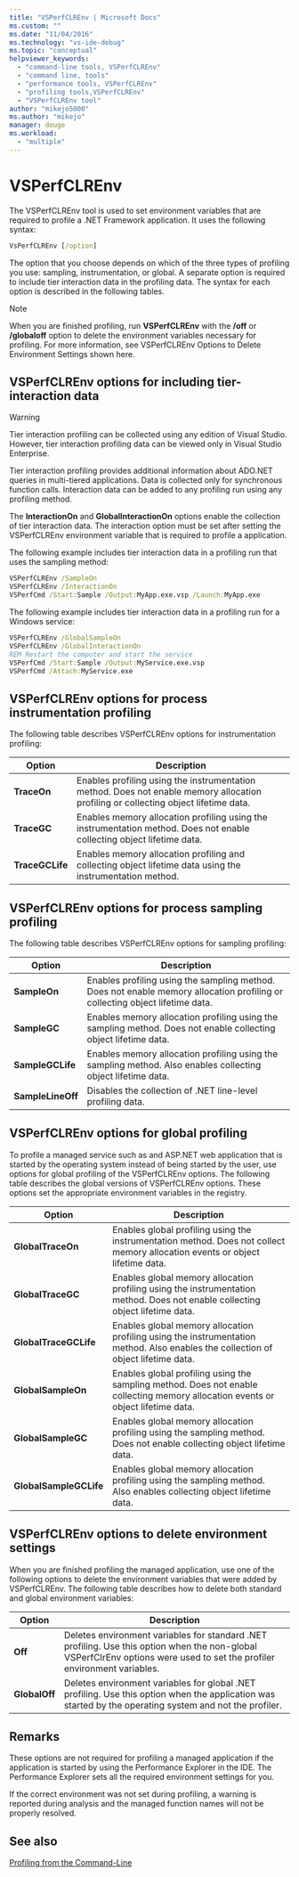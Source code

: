 ```yaml
---
title: "VSPerfCLREnv | Microsoft Docs"
ms.custom: ""
ms.date: "11/04/2016"
ms.technology: "vs-ide-debug"
ms.topic: "conceptual"
helpviewer_keywords: 
  - "command-line tools, VSPerfCLREnv"
  - "command line, tools"
  - "performance tools, VSPerfCLREnv"
  - "profiling tools,VSPerfCLREnv"
  - "VSPerfCLREnv tool"
author: "mikejo5000"
ms.author: "mikejo"
manager: douge
ms.workload: 
  - "multiple"
---
```

# VSPerfCLREnv

The VSPerfCLREnv tool is used to set environment variables that are required to profile a .NET Framework application. It uses the following syntax:

```cmd
VsPerfCLREnv [/option]
```

The option that you choose depends on which of the three types of profiling you use: sampling, instrumentation, or global. A separate option is required to include tier interaction data in the profiling data. The syntax for each option is described in the following tables.

> [!NOTE]
> When you are finished profiling, run **VSPerfCLREnv** with the **/off** or **/globaloff** option to delete the environment variables necessary for profiling. For more information, see VSPerfCLREnv Options to Delete Environment Settings shown here.

## VSPerfCLREnv options for including tier-interaction data

> [!WARNING]
> Tier interaction profiling can be collected using any edition of Visual Studio. However, tier interaction profiling data can be viewed only in Visual Studio Enterprise.

Tier interaction profiling provides additional information about ADO.NET queries in multi-tiered applications. Data is collected only for synchronous function calls. Interaction data can be added to any profiling run using any profiling method.

The **InteractionOn** and **GlobalInteractionOn** options enable the collection of tier interaction data. The interaction option must be set after setting the VSPerfCLREnv environment variable that is required to profile a application.

The following example includes tier interaction data in a profiling run that uses the sampling method:

```cmd
VSPerfCLREnv /SampleOn
VSPerfCLREnv /InteractionOn
VSPerfCmd /Start:Sample /Output:MyApp.exe.vsp /Launch:MyApp.exe
```

The following example includes tier interaction data in a profiling run for a Windows service:

```cmd
VSPerfCLREnv /GlobalSampleOn
VSPerfCLREnv /GlobalInteractionOn
REM Restart the computer and start the service
VSPerfCmd /Start:Sample /Output:MyService.exe.vsp 
VSPerfCmd /Attach:MyService.exe
```

## VSPerfCLREnv options for process instrumentation profiling

The following table describes VSPerfCLREnv options for instrumentation profiling:

|Option|Description|
|------------|-----------------|
|**TraceOn**|Enables profiling using the instrumentation method. Does not enable memory allocation profiling or collecting object lifetime data.|
|**TraceGC**|Enables memory allocation profiling using the instrumentation method. Does not enable collecting object lifetime data.|
|**TraceGCLife**|Enables memory allocation profiling and collecting object lifetime data using the instrumentation method.|

## VSPerfCLREnv options for process sampling profiling

The following table describes VSPerfCLREnv options for sampling profiling:

|Option|Description|
|------------|-----------------|
|**SampleOn**|Enables profiling using the sampling method. Does not enable memory allocation profiling or collecting object lifetime data.|
|**SampleGC**|Enables memory allocation profiling using the sampling method. Does not enable collecting object lifetime data.|
|**SampleGCLife**|Enables memory allocation profiling using the sampling method. Also enables collecting object lifetime data.|
|**SampleLineOff**|Disables the collection of .NET line-level profiling data.|

## VSPerfCLREnv options for global profiling

To profile a managed service such as and ASP.NET web application that is started by the operating system instead of being started by the user, use options for global profiling of the VSPerfCLREnv options. The following table describes the global versions of VSPerfCLREnv options. These options set the appropriate environment variables in the registry.

|Option|Description|
|------------|-----------------|
|**GlobalTraceOn**|Enables global profiling using the instrumentation method. Does not collect memory allocation events or object lifetime data.|
|**GlobalTraceGC**|Enables global memory allocation profiling using the instrumentation method. Does not enable collecting object lifetime data.|
|**GlobalTraceGCLife**|Enables global memory allocation profiling using the instrumentation method. Also enables the collection of object lifetime data.|
|**GlobalSampleOn**|Enables global profiling using the sampling method. Does not enable collecting memory allocation events or object lifetime data.|
|**GlobalSampleGC**|Enables global memory allocation profiling using the sampling method. Does not enable collecting object lifetime data.|
|**GlobalSampleGCLife**|Enables global memory allocation profiling using the sampling method. Also enables collecting object lifetime data.|

## VSPerfCLREnv options to delete environment settings

 When you are finished profiling the managed application, use one of the following options to delete the environment variables that were added by VSPerfCLREnv. The following table describes how to delete both standard and global environment variables:

|Option|Description|
|------------|-----------------|
|**Off**|Deletes environment variables for standard .NET profiling. Use this option when the non-global VSPerfClrEnv options were used to set the profiler environment variables.|
|**GlobalOff**|Deletes environment variables for global .NET profiling. Use this option when the application was started by the operating system and not the profiler.|

## Remarks

These options are not required for profiling a managed application if the application is started by using the Performance Explorer in the IDE. The Performance Explorer sets all the required environment settings for you.

If the correct environment was not set during profiling, a warning is reported during analysis and the managed function names will not be properly resolved.

## See also

[Profiling from the Command-Line](../profiling/using-the-profiling-tools-from-the-command-line.md)